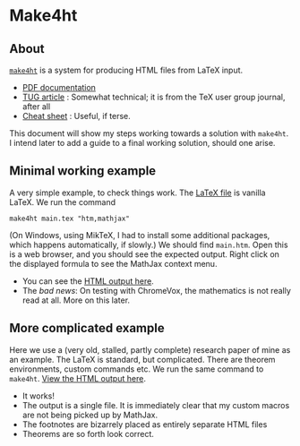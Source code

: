 # Make4ht



## About

[`make4ht`](https://ctan.org/pkg/make4ht) is a system for producing HTML files from LaTeX input.

- [PDF documentation](http://mirror.utexas.edu/ctan/support/make4ht/make4ht-doc.pdf)
- [TUG article](http://www.tug.org/TUGboat/tb40-1/tb124hoftich-make4ht.pdf) : Somewhat technical; it is from the TeX user group journal, after all
- [Cheat sheet](https://www.12000.org/my_notes/faq/LATEX/htch4.htm) : Useful, if terse.

This document will show my steps working towards a solution with `make4ht`.  I intend later to add a guide to a final working solution, should one arise.


## Minimal working example

A very simple example, to check things work.  The [LaTeX file](sources/make4ht%20project%201/main.tex) is vanilla LaTeX.  We run the command

    make4ht main.tex "htm,mathjax"

(On Windows, using MikTeX, I had to install some additional packages, which happens automatically, if slowly.)  We should find `main.htm`.  Open this is a web browser, and you should see the expected output.  Right click on the displayed formula to see the MathJax context menu.

- You can see the [HTML output here](https://matthewdaws.github.io/AccessibleLaTeX/make4ht%20project%201/main.htm).
- The _bad news_: On testing with ChromeVox, the mathematics is not really read at all.  More on this later.


## More complicated example

Here we use a (very old, stalled, partly complete) research paper of mine as an example.  The LaTeX is standard, but complicated.  There are theorem environments, custom commands etc.  We run the same command to `make4ht`.  [View the HTML output here](https://matthewdaws.github.io/AccessibleLaTeX/make4ht%20project%202/main.htm).

- It works!
- The output is a single file.  It is immediately clear that my custom macros are not being picked up by MathJax.
- The footnotes are bizarrely placed as entirely separate HTML files
- Theorems are so forth look correct.

